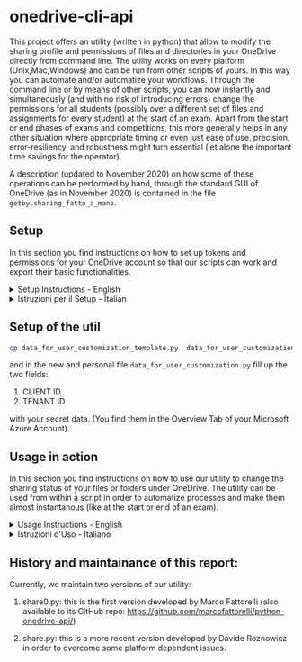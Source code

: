 # onedrive-cli-api

This project offers an utility (written in python) that allow to modify the sharing profile and permissions of files and directories in your OneDrive directly from command line. The utility works on every platform (Unix,Mac,Windows) and can be run from other scripts of yours. In this way you can automate and/or automatize your workflows. Through the command line or by means of other scripts, you can now instantly and simultaneously (and with no risk of introducing errors) change the permissions for all students (possibly over a different set of files and assignments for every student) at the start of an exam. Apart from the start or end phases of exams and competitions, this more generally helps in any other situation where appropriate timing or even just ease of use, precision, error-resiliency, and robustness might turn essential (let alone the important time savings for the operator).

A description (updated to November 2020) on how some of these operations can be performed by hand, through the standard GUI of OneDrive (as in November 2020) is contained in the file `getby.sharing_fatto_a_mano`.


## Setup

In this section you find instructions on how to set up tokens and permissions for your OneDrive account so that our scripts can work and export their basic functionalities.

<details><summary>Setup Instructions - English</summary>
</details>

<details><summary>Istruzioni per il Setup - Italian</summary>

I passi da compiere sono gli stessi a prescindere dalla piattaforma (Linux/Mac/Windows).

Per utilizzare propriamente il programma, servono due codici generati dal OneDriveManager di Microsoft Azure:

1. CLIENT ID
2. TENANT ID

Entrambe queste stringhe hanno il sequente formato:

    ????????-????-????-????-????????????

ossia constano di 4 campi separati dal carattere `-`. Ogni campo è una stringa di caratteri ciascuno dei quali è una cifra oppure un carattere inglese minuscolo. Le lunghezze dei campi sono: 8-4-4-4-12.

In [figura](figs/OverviewRegisteredApplication2.png) puoi vedere la schermata di OneDriveManager dove ti compaiono questi due codici (CLIENT ID e TENANT ID).

Per ottenere questi due codici, bisogna configurare un account CLIENT di Microsoft e poi configurare un TENANT. Dopodichè si può registrare una propria applicazione per autorizzarla ad agire sul proprio account OneDrive. Dobbiamo infatti autorizzare l'utility se vogliamo poterla utilizzare pr modificare i permessi di accesso ai nostri file su OneDrive.

Il sito ufficiale (ma si dilunga su alcun cose non di vostra pertinenza, nel caso di docenti e studenti assumiamo che, per collegarsi utilmente tra loro, si riferiscano tutti agli accont Microsoft ottenuti dall'istituzione di appartenenza) sarebbe il seguente:

https://docs.microsoft.com/it-it/azure/active-directory/develop/quickstart-register-app

In definitiva, la procedura da seguire per questa prima fase sarebbe la seguente:

Per creare la registrazione dell'app, seguire questa procedura:

1. Accedere al [portale di Azure](https://portal.azure.com/).

2. Si selezioni il proprio account Azure che fa capo all'istituzione di riferimento (questa procedura e questa utility possono essere utilizzate anche per ogni altro tuo account Azure, ma assumiamo qui che il lettore sia interessato a condividere con persone della propria istituzione, nel quale caso potrà quindi avvalersi della conoscenza implicita degli indirizzi mail (ad sempio, per gli studenti UniVR essi sono della forma <matricola>@studenti.univr.it). Consigliamo pertanto di procedere con l'account dell'istituzione.

3. Cercare e selezionare Azure Active Directory.

4. In Gestisci selezionare Registrazioni app > Nuova registrazione.

5. Immettere un nome qualsiasi (negli screenshots offerti d'esempio abbiamo inserito "nomeAcasaccio") per l'applicazione cui si intenda riservare delle autorizzazioni d'accesso. Questo sarà il nome che verrà utilizzato per segnalare gli accessi, e comunque potrai sempre modificarlo in un momento successivo. Inoltre, più registrazioni di app possono condividere lo stesso nome. E' invece l'ID applicazione (CLIENT ID) generato automaticamente a identificare in modo univoco l'app all'interno della piattaforma Azure. Inoltre è fondamentale settare sempre l'URI di reindirizzamento ad una pagina con lo stesso nome scelto per l'app, in modo da permettere all'applicazione di "raccogliere" il token generato e procedere. (Nel sostro caso l'URI sarebbe `https://nomeAcasaccio.com`)

6. Dal menù si selezioni la voce `API permissions` per settare i necessari permessi per l'applicazione. Ai nostri scopi basta assegnare i seguenti permessi (alcuni forse sono superflui):

```
Contacts.ReadWrite
Files.ReadWrite.All
People.Read
User.Read
User.ReadBasic.All
User.ReadWrite
email
openid
```

[figura](figs/permissions_set.jpg)

Nota: Comunque, alla prima operazione che richiede un dato permesso tra quelli impostati sopra (o comunque dopo oltre 3600 secondi da ultimo utilizzo), Azure chiede conferma di accettazione della richiesta nella fase di reindirizzamento al browser). 

Nota: da Windows (sia da cmd che da IDE, ad esempio da PyCharm), Linux (da terminale shell bash) o da Mac (da terminale shell zsh) il funzionamento è lo stesso, sia per predisporre la configurazione del client e la registrazione dell'app che per lanciare l'utility python.


</details>

## Setup of the util

```bash
cp data_for_user_customization_template.py  data_for_user_customization.py
```
and in the new and personal file `data_for_user_customization.py` fill up the two fields:

1. CLIENT ID
2. TENANT ID

with your secret data. (You find them in the Overview Tab of your Microsoft Azure Account).


## Usage in action

In this section you find instructions on how to use our utility to change the sharing status of your files or folders under OneDrive. The utility can be used from within a script in order to automatize processes and make them almost instantanous (like at the start or end of an exam).

<details><summary>Usage Instructions - English</summary>
</details>

<details><summary>Istruzioni d'Uso - Italiano</summary>
Dopo aver effettuato il [Setup](#setup) e scaricati i pacchetti richiesti, l'utility funziona come segue:

<details><summary>1. immissione del comando da shell</summary>


Da shell scrivo:
```bash
python3 share.py file_da_condividere buon_indirizzo_mail_destinatario tipo_condivisione
```

file_da_condividere: nome di file o folder su tuo OneDrive di cui intendi alterare lo stato di condivisione (condividere/decondividere/condividere in altra modalità)

tipo_condivisione: specifica la modalità di condivisione da settare per quel particolare file o folder e per quel particolare destinatario. Le possibili specifiche sono come da seguente tabella:

| arg_val  | tipo di condivisione  |
|---:|:---|
|  r | solo lettura     |
|  w |  anche scrittura |

buon_indirizzo_mail_destinatario: deve essere un buon indirizzo mail nel senso che:

1. deve essere un indirizzo mail del destinatario (ovvio);

2. deve essere noto all'account OneDrive del destinatario, ossia associato al destinatario. 

Nel caso di membri (studenti, docenti, impiegati) di un ente/istituzione//azienda cui OneDrive è offerto dall'ente di appartenenza questi indirizzi saranno predeterminati nel formato e quindi automaticamente generabili.

Ad esempio, nel caso di studenti UniVR potrai indifferentemente usare:

    VR??????@studenti.univr.it

oppure

    id??????@studenti.univr.it

</details>

Nota: il codice che scompare all'improvviso, si può reperire tornando al terminale subito dopo esser stati reindirizzati all'autenticazione web (oppure tornando alla console dell'IDE da cui si è lanciato il programma).


<details><summary>2. generazione del token</summary>

Dopo aver verificato la corrispondenza tra CLIENT_ID, TENANT_ID forniti, l'applicazione riesce a entrare in funzione e viene generato un token. Questo token viene salvato nel file `token.json` e permette di interagire con l'API di OneDrive (e quindi spostare, e inviare/condividere file) per 3600 secondi (ossia 100 minuti).

</details>

<details><summary>3. autorizzazione dall'account OneDrive</summary>

Sarai reindirizzato ad una pagina web dove si chiede di autorizzare l'app ad accedere ad uno specifico account OneDrive.

Dopo la vostra conferma, l'utility python esegue la sua consegna sfruttando l'API per condividere un file specificato con lo studente registrato a OneDrive con la mail specificata, ed attribuendo ad esso il permesso indicato (r=sola lettura, w=lettura e scrittura). Se il processo è andato a buon fine, su quel terminale compare riposta [200] o [201], e poi la conferma che il file è stato inviato correttamente.

</details>

<details><summary>4. comunicazione allo studente (recipient del file)</summary>

Allo studente arriverà una mail in cui, dopo essersi autenticato con le credenziali universitarie, avrà accesso al file condiviso con la modalità read.

</details>


Nota: da Windows (sia da cmd che da IDE, ad esempio da PyCharm), Linux (da terminale shell bash) o da Mac (da terminale shell zsh) il funzionamento è lo stesso, sia per predisporre la configurazione del client e la registrazione dell'app che per lanciare l'utility python.

Nota (solo privata): lo script `myshare.py` esemplifica l'uso. Esso contiene qualche commento in cui si evidenzia dove vadano inseriti i dati che è necessario specificare.


</details>

 
 
## History and maintainance of this report:

Currently, we maintain two versions of our utility:

 1. share0.py:  this is the first version developed by Marco Fattorelli (also available to its GitHub repo: https://github.com/marcofattorelli/python-onedrive-api/)

 2. share.py:  this is a more recent version developed by Davide Roznowicz in order to overcome some platform dependent issues.
